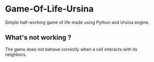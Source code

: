 # Game-Of-Life-Ursina
Simple half-working game of life made using Python and Ursina engine.

## What's not working ?
The game does not behave correctly when a cell interacts with its neighbors.

